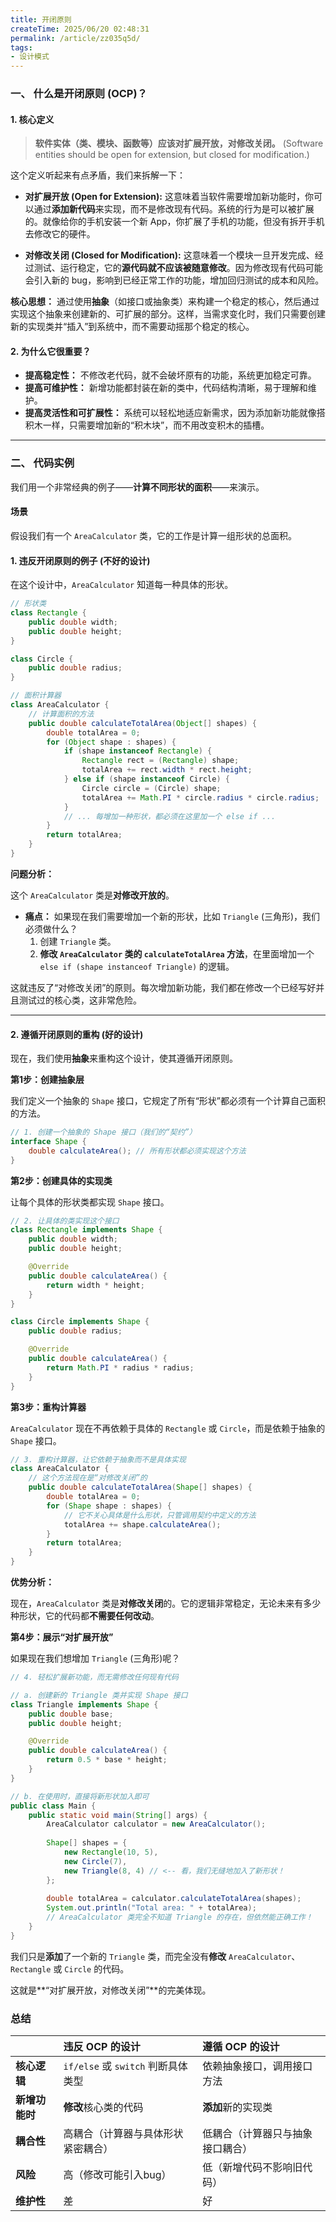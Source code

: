 ```yaml
---
title: 开闭原则
createTime: 2025/06/20 02:48:31
permalink: /article/zz035q5d/
tags:
- 设计模式
---
```


### 一、 什么是开闭原则 (OCP)？

#### 1. 核心定义

> **软件实体（类、模块、函数等）应该对扩展开放，对修改关闭。**
> (Software entities should be open for extension, but closed for modification.)

这个定义听起来有点矛盾，我们来拆解一下：

*   **对扩展开放 (Open for Extension):**
    这意味着当软件需要增加新功能时，你可以通过**添加新代码**来实现，而不是修改现有代码。系统的行为是可以被扩展的。就像给你的手机安装一个新 App，你扩展了手机的功能，但没有拆开手机去修改它的硬件。

*   **对修改关闭 (Closed for Modification):**
    这意味着一个模块一旦开发完成、经过测试、运行稳定，它的**源代码就不应该被随意修改**。因为修改现有代码可能会引入新的 bug，影响到已经正常工作的功能，增加回归测试的成本和风险。

**核心思想：** 通过使用**抽象**（如接口或抽象类）来构建一个稳定的核心，然后通过实现这个抽象来创建新的、可扩展的部分。这样，当需求变化时，我们只需要创建新的实现类并“插入”到系统中，而不需要动摇那个稳定的核心。

#### 2. 为什么它很重要？

*   **提高稳定性：** 不修改老代码，就不会破坏原有的功能，系统更加稳定可靠。
*   **提高可维护性：** 新增功能都封装在新的类中，代码结构清晰，易于理解和维护。
*   **提高灵活性和可扩展性：** 系统可以轻松地适应新需求，因为添加新功能就像搭积木一样，只需要增加新的“积木块”，而不用改变积木的插槽。

---

### 二、 代码实例

我们用一个非常经典的例子——**计算不同形状的面积**——来演示。

#### 场景
假设我们有一个 `AreaCalculator` 类，它的工作是计算一组形状的总面积。

#### 1. 违反开闭原则的例子 (不好的设计)

在这个设计中，`AreaCalculator` 知道每一种具体的形状。

```java
// 形状类
class Rectangle {
    public double width;
    public double height;
}

class Circle {
    public double radius;
}

// 面积计算器
class AreaCalculator {
    // 计算面积的方法
    public double calculateTotalArea(Object[] shapes) {
        double totalArea = 0;
        for (Object shape : shapes) {
            if (shape instanceof Rectangle) {
                Rectangle rect = (Rectangle) shape;
                totalArea += rect.width * rect.height;
            } else if (shape instanceof Circle) {
                Circle circle = (Circle) shape;
                totalArea += Math.PI * circle.radius * circle.radius;
            }
            // ... 每增加一种形状，都必须在这里加一个 else if ...
        }
        return totalArea;
    }
}
```

**问题分析：**

这个 `AreaCalculator` 类是**对修改开放的**。

*   **痛点：** 如果现在我们需要增加一个新的形状，比如 `Triangle` (三角形)，我们必须做什么？
    1.  创建 `Triangle` 类。
    2.  **修改 `AreaCalculator` 类的 `calculateTotalArea` 方法**，在里面增加一个 `else if (shape instanceof Triangle)` 的逻辑。

这就违反了“对修改关闭”的原则。每次增加新功能，我们都在修改一个已经写好并且测试过的核心类，这非常危险。

---

#### 2. 遵循开闭原则的重构 (好的设计)

现在，我们使用**抽象**来重构这个设计，使其遵循开闭原则。

**第1步：创建抽象层**

我们定义一个抽象的 `Shape` 接口，它规定了所有“形状”都必须有一个计算自己面积的方法。

```java
// 1. 创建一个抽象的 Shape 接口（我们的“契约”）
interface Shape {
    double calculateArea(); // 所有形状都必须实现这个方法
}
```

**第2步：创建具体的实现类**

让每个具体的形状类都实现 `Shape` 接口。

```java
// 2. 让具体的类实现这个接口
class Rectangle implements Shape {
    public double width;
    public double height;

    @Override
    public double calculateArea() {
        return width * height;
    }
}

class Circle implements Shape {
    public double radius;

    @Override
    public double calculateArea() {
        return Math.PI * radius * radius;
    }
}
```

**第3步：重构计算器**

`AreaCalculator` 现在不再依赖于具体的 `Rectangle` 或 `Circle`，而是依赖于抽象的 `Shape` 接口。

```java
// 3. 重构计算器，让它依赖于抽象而不是具体实现
class AreaCalculator {
    // 这个方法现在是“对修改关闭”的
    public double calculateTotalArea(Shape[] shapes) {
        double totalArea = 0;
        for (Shape shape : shapes) {
            // 它不关心具体是什么形状，只管调用契约中定义的方法
            totalArea += shape.calculateArea();
        }
        return totalArea;
    }
}
```

**优势分析：**

现在，`AreaCalculator` 类是**对修改关闭**的。它的逻辑非常稳定，无论未来有多少种形状，它的代码都**不需要任何改动**。

**第4步：展示“对扩展开放”**

如果现在我们想增加 `Triangle` (三角形)呢？

```java
// 4. 轻松扩展新功能，而无需修改任何现有代码

// a. 创建新的 Triangle 类并实现 Shape 接口
class Triangle implements Shape {
    public double base;
    public double height;

    @Override
    public double calculateArea() {
        return 0.5 * base * height;
    }
}

// b. 在使用时，直接将新形状加入即可
public class Main {
    public static void main(String[] args) {
        AreaCalculator calculator = new AreaCalculator();
        
        Shape[] shapes = {
            new Rectangle(10, 5), 
            new Circle(7),
            new Triangle(8, 4) // <-- 看，我们无缝地加入了新形状！
        };
        
        double totalArea = calculator.calculateTotalArea(shapes);
        System.out.println("Total area: " + totalArea);
        // AreaCalculator 类完全不知道 Triangle 的存在，但依然能正确工作！
    }
}
```
我们只是**添加**了一个新的 `Triangle` 类，而完全没有**修改** `AreaCalculator`、`Rectangle` 或 `Circle` 的代码。

这就是**“对扩展开放，对修改关闭”**的完美体现。

### 总结

| | 违反 OCP 的设计 | 遵循 OCP 的设计 |
| :--- | :--- | :--- |
| **核心逻辑** | `if/else` 或 `switch` 判断具体类型 | 依赖抽象接口，调用接口方法 |
| **新增功能时** | **修改**核心类的代码 | **添加**新的实现类 |
| **耦合性** | 高耦合（计算器与具体形状紧密耦合） | 低耦合（计算器只与抽象接口耦合） |
| **风险** | 高（修改可能引入bug） | 低（新增代码不影响旧代码） |
| **维护性** | 差 | 好 |